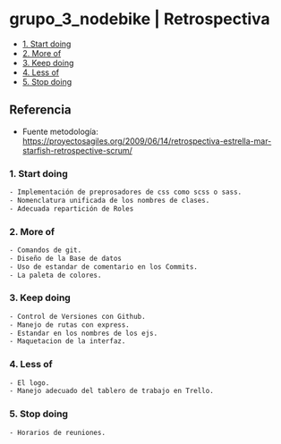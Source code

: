 # grupo_3_nodebike | Retrospectiva
   - [1. Start doing](#1-start-doing)
   - [2. More of](#2-more-of)
   - [3. Keep doing](#3-keep-doing)
   - [4. Less of](#4-less-of)
   - [5. Stop doing](#5-stop-doing)
  
 ## Referencia

- Fuente metodología: https://proyectosagiles.org/2009/06/14/retrospectiva-estrella-mar-starfish-retrospective-scrum/

 ### 1. Start doing

```html
- Implementación de preprosadores de css como scss o sass.
- Nomenclatura unificada de los nombres de clases.
- Adecuada repartición de Roles
```

 
 ### 2. More of

```html
- Comandos de git.
- Diseño de la Base de datos
- Uso de estandar de comentario en los Commits.
- La paleta de colores.
```

 ### 3. Keep doing

```html
- Control de Versiones con Github.
- Manejo de rutas con express.
- Estandar en los nombres de los ejs.
- Maquetacion de la interfaz.
```
 
 ### 4. Less of

```html
- El logo.
- Manejo adecuado del tablero de trabajo en Trello.
```


 
 ### 5. Stop doing

```html
- Horarios de reuniones.
```
